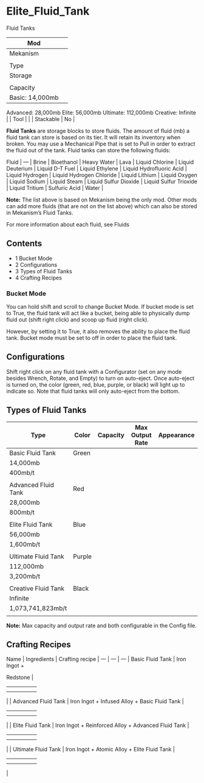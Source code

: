 # Elite_Fluid_Tank

Fluid Tanks

| Mod |  |
| --- | --- |
| Mekanism |  |
|  |  |
| Type |  |
| Storage |  |
|  |  |
| Capacity |  |
| Basic: 14,000mb |  |

Advanced: 28,000mb Elite: 56,000mb Ultimate: 112,000mb Creative: Infinite | | Tool | | | Stackable | No |

**Fluid Tanks** are storage blocks to store fluids. The amount of fluid (mb) a fluid tank can store is based on its tier. It will retain its inventory when broken. You may use a Mechanical Pipe that is set to Pull in order to extract the fluid out of the tank. Fluid tanks can store the following fluids:

Fluid |
— |
Brine |
Bioethanol |
Heavy Water |
Lava |
Liquid Chlorine |
Liquid Deuterium |
Liquid D-T Fuel |
Liquid Ethylene |
Liquid Hydrofluoric Acid |
Liquid Hydrogen |
Liquid Hydrogen Chloride |
Liquid Lithium |
Liquid Oxygen |
Liquid Sodium |
Liquid Steam |
Liquid Sulfur Dioxide |
Liquid Sulfur Trioxide |
Liquid Tritium |
Sulfuric Acid |
Water |

**Note:** The list above is based on Mekanism being the only mod. Other mods can add more fluids (that are not on the list above) which can also be stored in Mekanism’s Fluid Tanks.

For more information about each fluid, see Fluids

## Contents

- 1 Bucket Mode
- 2 Configurations
- 3 Types of Fluid Tanks
- 4 Crafting Recipes

### Bucket Mode

You can hold shift and scroll to change Bucket Mode. If bucket mode is set to True, the fluid tank will act like a bucket, being able to physically dump fluid out (shift right click) and scoop up fluid (right click).

However, by setting it to True, it also removes the ability to place the fluid tank. Bucket mode must be set to off in order to place the fluid tank.

## Configurations

Shift right click on any fluid tank with a Configurator (set on any mode besides Wrench, Rotate, and Empty) to turn on auto-eject. Once auto-eject is turned on, the color (green, red, blue, purple, or black) will light up to indicate so. Note that fluid tanks will only auto-eject from the bottom.

## Types of Fluid Tanks

| Type | Color | Capacity | Max Output Rate | Appearance |
| --- | --- | --- | --- | --- |
| Basic Fluid Tank | Green |  |  |  |
| 14,000mb |  |  |  |  |
| 400mb/t |  |  |  |  |
|  |  |  |  |  |
| Advanced Fluid Tank | Red |  |  |  |
| 28,000mb |  |  |  |  |
| 800mb/t |  |  |  |  |
|  |  |  |  |  |
| Elite Fluid Tank | Blue |  |  |  |
| 56,000mb |  |  |  |  |
| 1,600mb/t |  |  |  |  |
|  |  |  |  |  |
| Ultimate Fluid Tank | Purple |  |  |  |
| 112,000mb |  |  |  |  |
| 3,200mb/t |  |  |  |  |
|  |  |  |  |  |
| Creative Fluid Tank | Black |  |  |  |
| Infinite |  |  |  |  |
| 1,073,741,823mb/t |  |  |  |  |
|  |  |  |  |  |

**Note:** Max capacity and output rate and both configurable in the Config file.

## Crafting Recipes

Name | Ingredients | Crafting recipe |
— | — | — |
Basic Fluid Tank | Iron Ingot +

Redstone |

|  |  |  |  |  |
| --- | --- | --- | --- | --- |
|  |  |  |  |  |
|  |  |  |  |  |

| | Advanced Fluid Tank | Iron Ingot + Infused Alloy + Basic Fluid Tank |

|  |  |  |  |  |
| --- | --- | --- | --- | --- |
|  |  |  |  |  |
|  |  |  |  |  |

| | Elite Fluid Tank | Iron Ingot + Reinforced Alloy + Advanced Fluid Tank |

|  |  |  |  |  |
| --- | --- | --- | --- | --- |
|  |  |  |  |  |
|  |  |  |  |  |

| | Ultimate Fluid Tank | Iron Ingot + Atomic Alloy + Elite Fluid Tank |

|  |  |  |  |  |
| --- | --- | --- | --- | --- |
|  |  |  |  |  |
|  |  |  |  |  |

|
